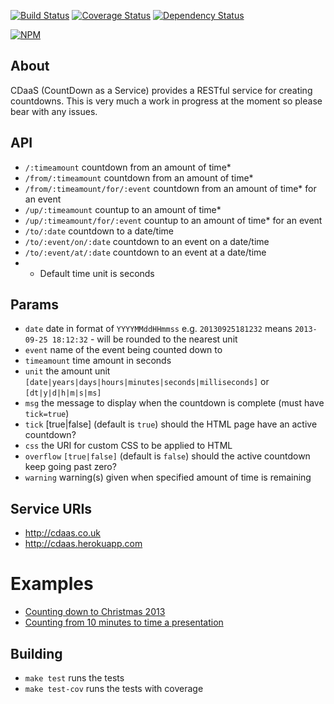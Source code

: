 [![Build Status](https://travis-ci.org/BoyCook/CDaaS.png?branch=master)](https://travis-ci.org/BoyCook/CDaaS)
[![Coverage Status](https://coveralls.io/repos/BoyCook/CDaaS/badge.png)](https://coveralls.io/r/BoyCook/CDaaS)
[![Dependency Status](https://gemnasium.com/BoyCook/CDaaS.png)](https://gemnasium.com/BoyCook/CDaaS)

[![NPM](https://nodei.co/npm/cdaas.png?downloads=true)](https://nodei.co/npm/cdaas) 

## About
CDaaS (CountDown as a Service) provides a RESTful service for creating countdowns. 
This is very much a work in progress at the moment so please bear with any issues.

## API
* `/:timeamount` countdown from an amount of time*
* `/from/:timeamount` countdown from an amount of time*
* `/from/:timeamount/for/:event` countdown from an amount of time* for an event
* `/up/:timeamount` countup to an amount of time*
* `/up/:timeamount/for/:event` countup to an amount of time* for an event
* `/to/:date` countdown to a date/time
* `/to/:event/on/:date` countdown to an event on a date/time
* `/to/:event/at/:date` countdown to an event at a date/time
* * Default time unit is seconds

## Params
* `date` date in format of `YYYYMMddHHmmss` e.g. `20130925181232` means `2013-09-25 18:12:32` - will be rounded to the nearest unit
* `event` name of the event being counted down to
* `timeamount` time amount in seconds
* `unit` the amount unit `[date|years|days|hours|minutes|seconds|milliseconds]` or `[dt|y|d|h|m|s|ms]`
* `msg` the message to display when the countdown is complete (must have `tick=true`)
* `tick` [true|false] (default is `true`) should the HTML page have an active countdown? 
* `css` the URI for custom CSS to be applied to HTML
* `overflow` `[true|false]` (default is `false`) should the active countdown keep going past zero?
* `warning` warning(s) given when specified amount of time is remaining

## Service URIs
* http://cdaas.co.uk
* http://cdaas.herokuapp.com

# Examples
* [Counting down to Christmas 2013](http://cdaas.co.uk/to/Christmas/at/20131225)
* [Counting from 10 minutes to time a presentation](http://cdaas.co.uk/from/10/for/Presentation%20end?tick=true&unit=m&warning=1:yellow,0.5:red&msg=Please%20stop)

## Building
* `make test` runs the tests
* `make test-cov` runs the tests with coverage
